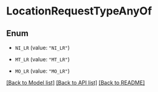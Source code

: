# LocationRequestTypeAnyOf

## Enum


* `NI_LR` (value: `"NI_LR"`)

* `MT_LR` (value: `"MT_LR"`)

* `MO_LR` (value: `"MO_LR"`)


[[Back to Model list]](../README.md#documentation-for-models) [[Back to API list]](../README.md#documentation-for-api-endpoints) [[Back to README]](../README.md)


